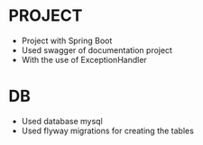 # PROJECT
* Project with Spring Boot 
* Used swagger of documentation project
* With the use of ExceptionHandler

# DB
* Used database mysql
* Used flyway migrations for creating the tables

